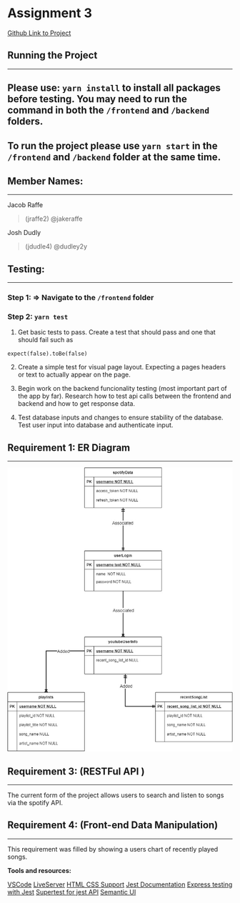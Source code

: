 # Assignment 3
[Github Link to Project](https://github.com/UIC-CS484/assignment-2---final-project-repository-team6)

## Running the Project
----------------------
## Please use: ```yarn install``` to install all packages before testing. You may need to run the command in both the ```/frontend``` and ```/backend``` folders.
## To run the project please use ```yarn start``` in the ```/frontend``` and ```/backend``` folder at the same time.


## Member Names:
-----------------
Jacob Raffe 
> (jraffe2) @jakeraffe

Josh Dudly
> (jdudle4) @dudley2y



## Testing: 
----------------------------------------------------
### Step 1: => Navigate to the ```/frontend``` folder 
### Step 2: ```yarn test```
1. Get basic tests to pass. Create a test that should pass and one that should fail such as 
```jest 
expect(false).toBe(false)
```

2. Create a simple test for visual page layout. Expecting a pages headers or text to actually appear on the page.

3. Begin work on the backend funcionality testing (most important part of the app by far). Research how to test api calls between the frontend and backend and how to get response data.

4. Test database inputs and changes to ensure stability of the database. Test user input into database and authenticate input.


## Requirement 1: ER Diagram
------------------------------
![](./ER_Diagram.jpg)

## Requirement 3: (RESTFul API )
---------------------------------
The current form of the project allows users to search and listen to songs via the spotify API.

## Requirement 4: (Front-end Data Manipulation)
-----------------------------------------------
This requirement was filled by showing a users chart of recently played songs.


**Tools and resources:**

[VSCode](https://code.visualstudio.com/)
[LiveServer](https://marketplace.visualstudio.com/items?itemName=ritwickdey.LiveServer)
[HTML CSS Support](https://marketplace.visualstudio.com/items?itemName=ecmel.vscode-html-css)
[Jest Documentation](https://jestjs.io/docs/getting-started)
[Express testing with Jest](https://www.codementor.io/@knownasilya/testing-express-apis-with-supertest-du107mcv2)
[Supertest for jest API](https://www.npmjs.com/package/supertest)
[Semantic UI](https://semantic-ui.com/)

